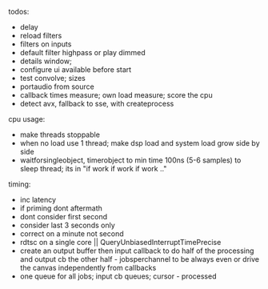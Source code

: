 todos:
 - delay
 - reload filters
 - filters on inputs
 - default filter highpass or play dimmed
 - details window;
 - configure ui available before start 
 - test convolve; sizes
 - portaudio from source
 - callback times measure; own load measure; score the cpu  
 - detect avx, fallback to sse, with createprocess

cpu usage:
 - make threads stoppable
 - when no load use 1 thread; make dsp load and system load grow side by side
 - waitforsingleobject, timerobject to min time 100ns (5-6 samples) to sleep thread; its in "if work if work if work .."

timing:
 - inc latency
 - if priming dont aftermath
 - dont consider first second
 - consider last 3 seconds only
 - correct on a minute not second
 - rdtsc on a single core || QueryUnbiasedInterruptTimePrecise
 - create an output buffer then input callback to do half of the processing and output cb the other half - jobsperchannel to be always even
   or drive the canvas independently from callbacks
 - one queue for all jobs; input cb queues; cursor - processed
 
